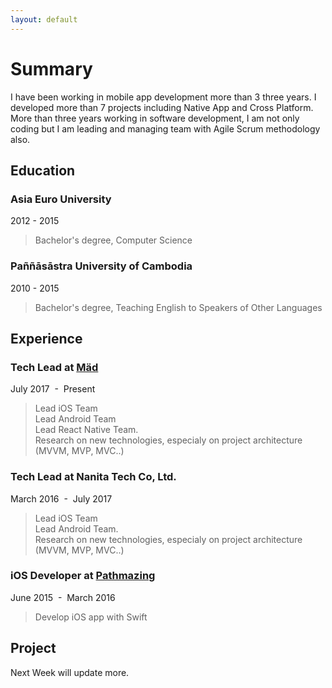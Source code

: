 ```yaml
---
layout: default
---
```


# Summary

I have been working in mobile app development more than 3 three years. I developed more than 7 projects including Native App and Cross Platform. More than three years working in software development, I am not only coding but I am leading and managing team with Agile Scrum methodology also.


## Education

### Asia Euro University

2012 - 2015
> Bachelor's degree, Computer Science

### Paññāsāstra University of Cambodia

2010 - 2015
> Bachelor's degree, Teaching English to Speakers of Other Languages


## Experience

### Tech Lead at [Mäd](http://workwithmad.com)

July 2017  -  Present
> Lead iOS Team <br>
> Lead Android Team<br>
> Lead React Native Team.<br>
> Research on new technologies, especialy on project architecture (MVVM, MVP, MVC..)

### Tech Lead at  Nanita Tech Co, Ltd.

March 2016  -  July 2017 <br>
> Lead iOS Team<br>
> Lead Android Team.<br>
> Research on new technologies, especialy on project architecture (MVVM, MVP, MVC..)

### iOS Developer at [Pathmazing](http://pathmazing.com)

June 2015  -  March 2016
> Develop iOS app with Swift


## Project

Next Week will update more. 

